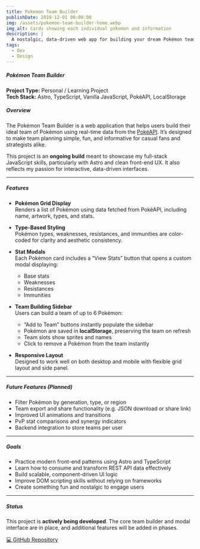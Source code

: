```yaml
---
title: Pokemon Team Builder
publishDate: 2019-12-01 00:00:00
img: /assets/pokemon-team-builder-home.webp
img_alt: Cards showing each individual pokemon and information
description: |
  A nostalgic, data-driven web app for building your dream Pokémon team — built with Astro, TypeScript, and the PokéAPI.
tags:
  - Dev
  - Design
---
```


##### Pokémon Team Builder

**Project Type:** Personal / Learning Project  
**Tech Stack:** Astro, TypeScript, Vanilla JavaScript, PokéAPI, LocalStorage

##### Overview

The Pokémon Team Builder is a web application that helps users build their ideal team of Pokémon using real-time data from the [PokéAPI](https://pokeapi.co/). It’s designed to make team planning simple, fun, and informative for casual fans and strategists alike.

This project is an **ongoing build** meant to showcase my full-stack JavaScript skills, particularly with Astro and clean front-end UX. It also reflects my passion for interactive, data-driven interfaces.

---

##### Features

- **Pokémon Grid Display**  
  Renders a list of Pokémon using data fetched from PokéAPI, including name, artwork, types, and stats.

- **Type-Based Styling**  
  Pokémon types, weaknesses, resistances, and immunities are color-coded for clarity and aesthetic consistency.

- **Stat Modals**  
  Each Pokémon card includes a “View Stats” button that opens a custom modal displaying:

  - Base stats
  - Weaknesses
  - Resistances
  - Immunities

- **Team Building Sidebar**  
  Users can build a team of up to 6 Pokémon:

  - “Add to Team” buttons instantly populate the sidebar
  - Pokémon are saved in **localStorage**, preserving the team on refresh
  - Team slots show sprites and names
  - Click to remove a Pokémon from the team instantly

- **Responsive Layout**  
  Designed to work well on both desktop and mobile with flexible grid layout and side panel.

---

##### Future Features (Planned)

- Filter Pokémon by generation, type, or region
- Team export and share functionality (e.g. JSON download or share link)
- Improved UI animations and transitions
- PvP stat comparisons and synergy indicators
- Backend integration to store teams per user

---

##### Goals

- Practice modern front-end patterns using Astro and TypeScript
- Learn how to consume and transform REST API data effectively
- Build scalable, component-driven UI logic
- Improve DOM scripting skills without relying on frameworks
- Create something fun and nostalgic to engage users

---

##### Status

This project is **actively being developed**. The core team builder and modal interface are in place, and additional features will be added in phases.

<!--[🔗 View Live Project](https://yourdomain.com/pokemon-builder)-->

[💻 GitHub Repository](https://github.com/Webzel/pokemon-team-builder)
